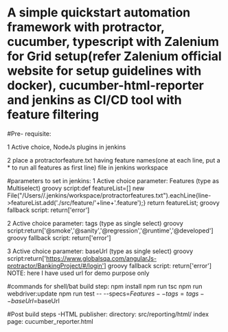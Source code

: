 # A simple quickstart automation framework with protractor, cucumber, typescript with Zalenium for Grid setup(refer Zalenium official website for setup guidelines with docker), cucumber-html-reporter and jenkins as CI/CD tool with feature filtering  

#Pre- requisite:

1 Active choice, NodeJs plugins in jenkins

2 place a protractorfeature.txt having feature names(one at each line, put a * to run all features as first line) file in jenkins workspace

#parameters to set in jenkins:
1 Active choice parameter: Features (type as Multiselect)
groovy script:def featureList=[]
new File("/Users/<username>/.jenkins/workspace/protractorfeatures.txt").eachLine{line->featureList.add('./src/feature/'+line+'.feature');}
return featureList;
groovy fallback script: return['error']

2 Active choice parameter: tags (type as single select) 
groovy script:return['@smoke','@sanity','@regression','@runtime','@developed']
groovy fallback script: return['error']

3 Active choice parameter: baseUrl (type as single select)
groovy script:return['https://www.globalsqa.com/angularJs-protractor/BankingProject/#/login']
groovy fallback script: return['error'] 
NOTE: here I have used url for demo purpose only


#commands for shell/bat build step:
npm install
npm run tsc
npm run webdriver:update
npm run test -- --specs=$Features --tags=tags --baseUrl=$baseUrl


#Post build steps
-HTML publisher:
  directory: src/reporting/html/
  index page: cucumber_reporter.html
